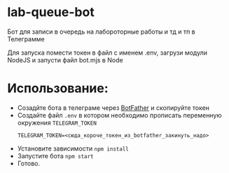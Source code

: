# lab-queue-bot
Бот для записи в очередь на лабороторные работы и тд и тп в Телеграмме

Для запуска помести токен в файл с именем .env, загрузи модули NodeJS и запусти файл bot.mjs в Node

# Использование:

 - Созадйте бота в телеграме через [BotFather](https://t.me/BotFather) и скопируйте токен
 - Cоздайте файл `.env` в котором необходимо прописать переменную окружения `TELEGRAM_TOKEN`
   ```
   TELEGRAM_TOKEN=<сюда_короче_токен_из_botfather_закинуть_надо>
   ```
 - Установите зависимости `npm install`
 - Запустите бота `npm start`
 - Готово.

